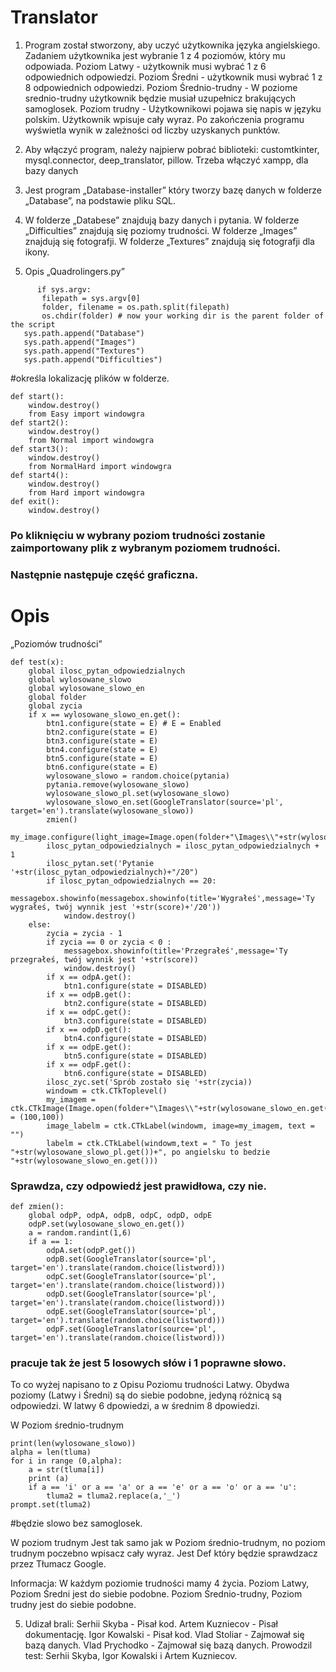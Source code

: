 # Translator
1. Program został stworzony, aby uczyć użytkownika języka angielskiego. Zadaniem użytkownika jest wybranie 1 z 4 poziomów, który mu odpowiada.
   Poziom Latwy - użytkownik musi wybrać 1 z 6 odpowiednich odpowiedzi.
   Poziom Średni - użytkownik musi wybrać 1 z 8 odpowiednich odpowiedzi.
   Poziom Średnio-trudny - W poziome srednio-trudny użytkownik będzie musiał uzupełnicz brakujących samoglosek.
   Poziom trudny - Użytkownikowi pojawa się napis w języku polskim. Użytkownik wpisuje cały wyraz.
   Po zakończenia programu wyświetla wynik w zależności od liczby uzyskanych punktów.

2. Aby włączyć program, należy najpierw pobrać biblioteki: customtkinter, mysql.connector, deep_translator, pillow.
   Trzeba włączyć xampp, dla bazy danych

3. Jest program „Database-installer” który tworzy bazę danych w folderze „Database”, na podstawie pliku SQL.

4. W folderze „Databese” znajdują bazy danych i pytania.
   W folderze „Difficulties” znajdują się poziomy trudności.
   W folderze „Images” znajdują się fotografji.
   W folderze „Textures” znajdują się fotografji dla ikony.
   
   
6. Opis
   „Quadrolingers.py”
```
      if sys.argv:
       filepath = sys.argv[0]
       folder, filename = os.path.split(filepath)
       os.chdir(folder) # now your working dir is the parent folder of the script
   sys.path.append("Database")
   sys.path.append("Images")
   sys.path.append("Textures")
   sys.path.append("Difficulties")
```
#określa lokalizację plików w folderze.
```
def start():
    window.destroy()
    from Easy import windowgra
def start2():
    window.destroy()
    from Normal import windowgra
def start3():
    window.destroy()
    from NormalHard import windowgra
def start4():
    window.destroy()
    from Hard import windowgra
def exit():
    window.destroy()
```
### Po kliknięciu w wybrany poziom trudności zostanie zaimportowany plik z wybranym poziomem trudności.


### Następnie następuje część graficzna.



# Opis
„Poziomów trudności”


```
def test(x):
    global ilosc_pytan_odpowiedzialnych
    global wylosowane_slowo
    global wylosowane_slowo_en
    global folder
    global zycia
    if x == wylosowane_slowo_en.get():
        btn1.configure(state = E) # E = Enabled
        btn2.configure(state = E)
        btn3.configure(state = E)
        btn4.configure(state = E)
        btn5.configure(state = E)
        btn6.configure(state = E)
        wylosowane_slowo = random.choice(pytania)
        pytania.remove(wylosowane_slowo)
        wylosowane_slowo_pl.set(wylosowane_slowo)
        wylosowane_slowo_en.set(GoogleTranslator(source='pl', target='en').translate(wylosowane_slowo))
        zmien()
        my_image.configure(light_image=Image.open(folder+"\Images\\"+str(wylosowane_slowo_en.get())+'.jpg'))
        ilosc_pytan_odpowiedzialnych = ilosc_pytan_odpowiedzialnych + 1
        ilosc_pytan.set('Pytanie '+str(ilosc_pytan_odpowiedzialnych)+"/20")
        if ilosc_pytan_odpowiedzialnych == 20:
            messagebox.showinfo(messagebox.showinfo(title='Wygrałeś',message='Ty wygrałeś, twój wynnik jest '+str(score)+'/20'))
            window.destroy()
    else:
        zycia = zycia - 1
        if zycia == 0 or zycia < 0 :
            messagebox.showinfo(title='Przegrałeś',message='Ty przegrałeś, twój wynnik jest '+str(score))
            window.destroy()
        if x == odpA.get():
            btn1.configure(state = DISABLED)
        if x == odpB.get():
            btn2.configure(state = DISABLED)
        if x == odpC.get():
            btn3.configure(state = DISABLED)
        if x == odpD.get():
            btn4.configure(state = DISABLED)
        if x == odpE.get():
            btn5.configure(state = DISABLED)
        if x == odpF.get():
            btn6.configure(state = DISABLED)
        ilosc_zyc.set('Sprób zostało się '+str(zycia))
        windowm = ctk.CTkToplevel()
        my_imagem = ctk.CTkImage(Image.open(folder+"\Images\\"+str(wylosowane_slowo_en.get())+'.jpg'),size = (100,100))
        image_labelm = ctk.CTkLabel(windowm, image=my_imagem, text = "")
        labelm = ctk.CTkLabel(windowm,text = " To jest "+str(wylosowane_slowo_pl.get())+", po angielsku to bedzie "+str(wylosowane_slowo_en.get()))
```
### Sprawdza, czy odpowiedź jest prawidłowa, czy nie.

```
def zmien():
    global odpP, odpA, odpB, odpC, odpD, odpE
    odpP.set(wylosowane_slowo_en.get())
    a = random.randint(1,6)
    if a == 1:
        odpA.set(odpP.get())
        odpB.set(GoogleTranslator(source='pl', target='en').translate(random.choice(listword)))
        odpC.set(GoogleTranslator(source='pl', target='en').translate(random.choice(listword)))
        odpD.set(GoogleTranslator(source='pl', target='en').translate(random.choice(listword)))
        odpE.set(GoogleTranslator(source='pl', target='en').translate(random.choice(listword)))
        odpF.set(GoogleTranslator(source='pl', target='en').translate(random.choice(listword)))
```

### pracuje tak że jest 5 losowych słów i 1 poprawne słowo.

To co wyżej napisano to z Opisu Poziomu trudności Latwy. Obydwa poziomy (Latwy i Średni) są do siebie podobne, jedyną różnicą są odpowiedzi. W latwy 6 dpowiedzi, a w średnim 8 dpowiedzi.


W Poziom średnio-trudnym
```
print(len(wylosowane_slowo))
alpha = len(tluma)
for i in range (0,alpha):
    a = str(tluma[i])
    print (a)
    if a == 'i' or a == 'a' or a == 'e' or a == 'o' or a == 'u':
        tluma2 = tluma2.replace(a,'_')
prompt.set(tluma2)
```
#będzie slowo bez samoglosek.

W poziom trudnym 
Jest tak samo jak w Poziom średnio-trudnym, no poziom trudnym poczebno wpisacz cały wyraz.
Jest Def który będzie sprawdzacz przez Tłumacz Google.




Informacja: 
W każdym poziomie trudności mamy 4 życia.
 Poziom Latwy, Poziom Średni jest do siebie podobne.
 Poziom Średnio-trudny, Poziom trudny jest do siebie podobne.


5. Udizał brali:
Serhii Skyba - Pisał kod.
Artem Kuzniecov - Pisał dokumentację.
Igor Kowalski - Pisał kod.
Vlad Stoliar - Zajmował się bazą danych.
Vlad Prychodko - Zajmował się bazą danych.
Prowodzil test: Serhii Skyba, Igor Kowalski i Artem Kuzniecov.    
